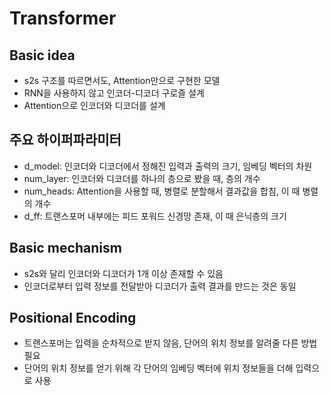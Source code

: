 # Transformer

## Basic idea

- s2s 구조를 따르면서도, Attention만으로 구현한 모델
- RNN을 사용하지 않고 인코더-디코더 구로즐 설계
- Attention으로 인코더와 디코더를 설계

## 주요 하이퍼파라미터

- d_model: 인코더와 디코더에서 정해진 입력과 출력의 크기, 임베딩 벡터의 차원
- num_layer: 인코더와 디코더를 하나의 층으로 봤을 때, 층의 개수
- num_heads: Attention을 사용할 때, 병렬로 분할해서 결과값을 합침, 이 때 병렬의 개수
- d_ff: 트랜스포머 내부에는 피드 포워드 신경망 존재, 이 때 은닉층의 크기

## Basic mechanism

- s2s와 달리 인코더와 디코더가 1개 이상 존재할 수 있음
- 인코더로부터 입력 정보를 전달받아 디코더가 출력 결과를 만드는 것은 동일

## Positional Encoding

- 트랜스포머는 입력을 순차적으로 받지 않음, 단어의 위치 정보를 알려줄 다른 방법 필요
- 단어의 위치 정보를 얻기 위해 각 단어의 임베딩 벡터에 위치 정보들을 더해 입력으로 사용
